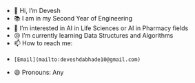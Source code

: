 - 👋 Hi, I’m Devesh
- 📚 I am in my Second Year of Engineering
- 👀 I’m interested in AI in Life Sciences or AI in Pharmacy fields
- 😒 I’m currently learning Data Structures and Algorithms
- 📫 How to reach me:
-     [Email](mailto:deveshdabhade10@gmail.com)
- 😄 Pronouns: Any 

<!---
DeveshD1510/DeveshD1510 is a ✨ special ✨ repository because its `README.md` (this file) appears on your GitHub profile.
You can click the Preview link to take a look at your changes.
--->
